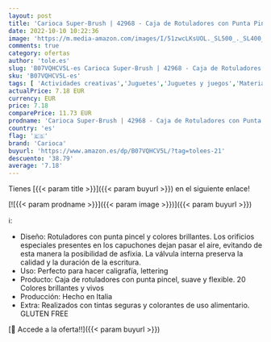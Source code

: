 ```yaml
---
layout: post
title: 'Carioca Super-Brush | 42968 - Caja de Rotuladores con Punta Pincel  20 Colores'
date: 2022-10-10 10:22:36
image: 'https://m.media-amazon.com/images/I/51zwcLKsUOL._SL500_._SL400_.jpg'
comments: true
category: ofertas
author: 'tole.es'
slug: 'B07VQHCV5L-es Carioca Super-Brush | 42968 - Caja de Rotuladores con...'
sku: 'B07VQHCV5L-es'
tags: [ 'Actividades creativas','Juguetes','Juguetes y juegos','Material de escritura y dibujo para niños','Rotuladores de colores para niños','carioca','rotuladores','🇪🇸', ]
actualPrice: 7.18 EUR
currency: EUR
price: 7.18
comparePrice: 11.73 EUR
prodname: 'Carioca Super-Brush | 42968 - Caja de Rotuladores con Punta Pincel  20 Colores'
country: 'es'
flag: '🇪🇸'
brand: 'Carioca'
buyurl: 'https://www.amazon.es/dp/B07VQHCV5L/?tag=tolees-21'
descuento: '38.79'
average: '7.18'
---
```


Tienes [{{< param title >}}]({{< param buyurl >}}) en el siguiente enlace!

[![{{< param prodname >}}]({{< param image >}})]({{< param buyurl >}})

ℹ️:

- Diseño: Rotuladores con punta pincel y colores brillantes. Los orificios especiales presentes en los capuchones dejan pasar el aire, evitando de esta manera la posibilidad de asfixia. La válvula interna preserva la calidad y la duración de la escritura.
- Uso: Perfecto para hacer caligrafía, lettering
- Producto: Caja de rotuladores con punta pincel, suave y flexible. 20 Colores brillantes y vivos
- Producción: Hecho en Italia
- Extra: Realizados con tintas seguras y colorantes de uso alimentario. GLUTEN FREE

[🛒 Accede a la oferta!!]({{< param buyurl >}})
